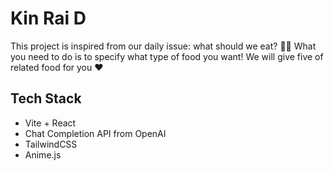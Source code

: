 # Kin Rai D

This project is inspired from our daily issue: what should we eat? 😵‍💫
What you need to do is to specify what type of food you want! We will give five of related food for you ❤️


## Tech Stack

- Vite + React
- Chat Completion API from OpenAI
- TailwindCSS
- Anime.js